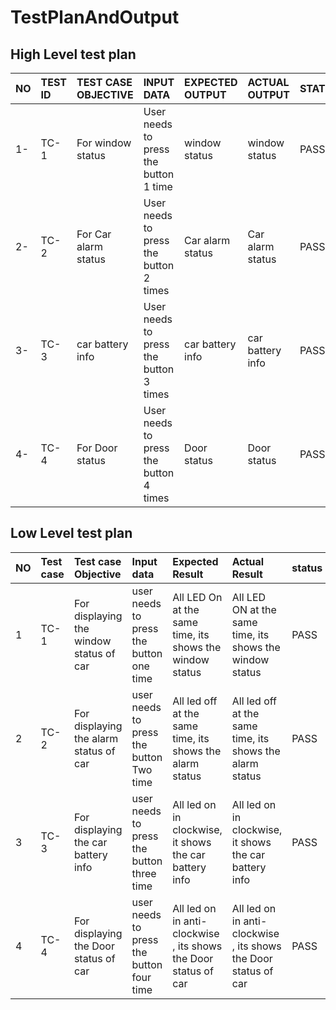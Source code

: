 # TestPlanAndOutput
## High Level test plan 

|NO|TEST ID  |TEST CASE OBJECTIVE                       |    INPUT DATA                        |EXPECTED OUTPUT            |ACTUAL OUTPUT              |STATUS|
|:-|:--------|:-----------------------------------------|:-------------------------------------|:--------------------------|:--------------------------|:-----|
|1-|TC-1     |For window status                         |User needs to press the button 1 time |window status              |window status              |PASS  |
|2-|TC-2     |For Car alarm status                      |User needs to press the button 2 times|Car alarm status           | Car alarm status          |PASS  |
|3-|TC-3     |car battery info                          |User needs to press the button 3 times|car battery info           |car battery info           |PASS  |
|4-|TC-4     |For Door status                           |User needs to press the button 4 times|Door status                |Door status                |PASS  |


## Low Level test plan 

|NO|Test case|Test case Objective                    |Input data                               |Expected Result                                                    |Actual Result                                              |status |
|:-|:--------|:--------------------------------------|:----------------------------------------|:------------------------------------------------------------------|:----------------------------------------------------------|:------|
|1 |TC-1     |For displaying the window status of car|user needs to press the button one time  |All LED On at the same time, its shows the window status           |All LED ON at the same time, its shows the window status   |PASS   |
|2 |TC-2     |For displaying the alarm status  of car|user needs to press the button Two time  |All led off at the same time, its shows the alarm status           |All led off at the same time, its shows the alarm status   |PASS   |
|3 |TC-3     |For displaying the car battery info    |user needs to press the button three time|All led on in clockwise, it shows the car battery info             |All led on in clockwise, it shows the car battery info     |PASS   |
|4 |TC-4     |For displaying the Door status of car  |user needs to press the button four time |All led on in anti-clockwise , its shows the Door status of car|All led on in anti-clockwise , its shows the Door status of car|PASS   |
